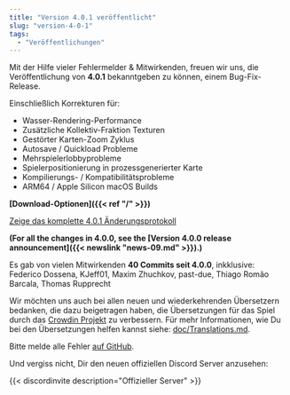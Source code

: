 ```yaml
---
title: "Version 4.0.1 veröffentlicht"
slug: "version-4-0-1"
tags:
  - "Veröffentlichungen"
---
```


Mit der Hilfe vieler Fehlermelder & Mitwirkenden, freuen wir uns, die Veröffentlichung von **4.0.1** bekanntgeben zu können, einem Bug-Fix-Release.

Einschließlich Korrekturen für:
- Wasser-Rendering-Performance
- Zusätzliche Kollektiv-Fraktion Texturen
- Gestörter Karten-Zoom Zyklus
- Autosave / Quickload Probleme
- Mehrspielerlobbyprobleme
- Spielerpositionierung in prozessgenerierter Karte
- Kompilierungs- / Kompatibilitätsprobleme
- ARM64 / Apple Silicon macOS Builds

**[Download-Optionen]({{< ref "/" >}})**

[Zeige das komplette 4.0.1 Änderungsprotokoll](https://github.com/Warzone2100/warzone2100/raw/4.0.1/ChangeLog)

**(For all the changes in 4.0.0, see the [Version 4.0.0 release announcement]({{< newslink "news-09.md" >}}).)**

Es gab von vielen Mitwirkenden **40 Commits seit 4.0.0**, inkklusive: Federico Dossena, KJeff01, Maxim Zhuchkov, past-due, Thiago Romão Barcala, Thomas Rupprecht

Wir möchten uns auch bei allen neuen und wiederkehrenden Übersetzern bedanken, die dazu beigetragen haben, die Übersetzungen für das Spiel durch das [Crowdin Projekt](https://crowdin.com/project/warzone2100) zu verbessern. Für mehr Informationen, wie Du bei den Übersetzungen helfen kannst siehe: [doc/Translations.md](https://github.com/Warzone2100/warzone2100/blob/master/doc/Translations.md#how-do-i-help-translate).

Bitte melde alle Fehler [auf GitHub](https://github.com/Warzone2100/warzone2100/issues).

Und vergiss nicht, Dir den neuen offiziellen Discord Server anzusehen:

{{< discordinvite description="Offizieller Server" >}}

